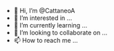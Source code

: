 - 👋 Hi, I’m @CattaneoA
- 👀 I’m interested in ...
- 🌱 I’m currently learning ...
- 💞️ I’m looking to collaborate on ...
- 📫 How to reach me ...

<!---
CattaneoA/CattaneoA is a ✨ special ✨ repository because its `README.md` (this file) appears on your GitHub profile.
You can click the Preview link to take a look at your changes.
--->
